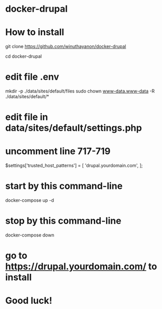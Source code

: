 # docker-drupal
# How to install
git clone https://github.com/winuthayanon/docker-drupal

cd docker-drupal
# edit file .env

mkdir -p ./data/sites/default/files
sudo chown www-data.www-data -R ./data/sites/default/*

# edit file in data/sites/default/settings.php 
# uncomment line 717-719
$settings['trusted_host_patterns'] = [
       'drupal.yourdomain.com',
];

# start by this command-line
docker-compose up -d

# stop by this command-line
docker-compose down

# go to https://drupal.yourdomain.com/ to install
# Good luck!
